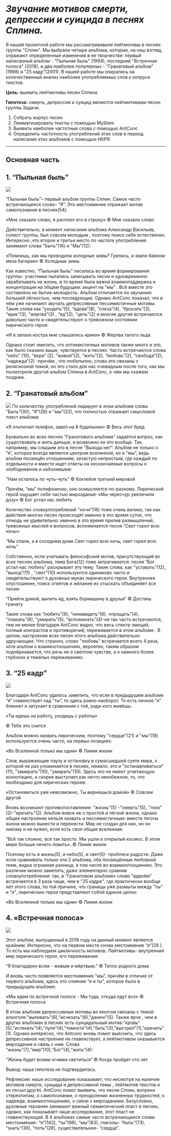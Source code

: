*<h1>Звучание мотивов смерти, депрессии и суицида в песнях Сплина.</h1>*

В нашей проектной работе мы рассматривавали лейтмотивы в песнях группы "Сплин". Мы выбрали четыре альбома, которые, на наш взгляд, отражают определенные изменения в ее творчестве: первый написанный альбом - "Пыльная быль" (1994), последний "Встречная полоса" (2018), и два наиболее популярных - "Гранатовый альбом" (1998) и "25 кадр"(2001). В нашей работе мы опирались на количественный анализ наиболее употребляемых слов к копрусе текстов.

**Цель:** выявить лейтмотивы песен Сплина 

**Гипотеза:** смерть, депрессия и суицид являются лейтмотивами песен группы 
Задачи:
1.	Собрать корпус песен 
2.	Лемматизировать тексты с помощью MyStem 
3.	Выявить наиболее частотные слова с помощью AntConc
4.	Определить частотность употреблений этих слов в период написания этих альбомов с помощью НКРЯ
<hr>

<h2> Основная часть </h2>

<h2>1. “Пыльная быль”</h2>

![](AntConcPB.PNG)

“Пыльная быль”– первый альбом группы Сплин. Самое часто встречающееся слово- “Я”. Это местоимение отражает мотив самопознания в песнях(54):

«Мне сказали слово, я расплел его в строку»
 © Мне сказали слово
 
Действительно, в момент написания альбома Александр Васильев, солист группы, был совсем молодым , поэтому поиск себя естественен. Интересно ,что второе и третье место по частоте употребления занимают слова "Быть"(16) и "Мы"(12):

«Помнишь, как мы проводили холодные зимы?
Грелись, и звали баяном меха батареи»
 © Холодные зимы 
 
Как известно, “Пыльная быль” писалась во время формирования группы- участники пытались записывать песни и одновременно зарабатывать на жизнь, в то время была важна взаимоподдержка и концентрация на общем будущем: акцент на “мы” . Всё вместе это составляло их бытие-молодость.
Альбом отличается по звучанию большей лёгкостью, чем последующие. Однако AntConc показал, что в нём уже начинают звучать депрессивные пессимистичные мотивы. Такие слова как “уходить”(5), “вдова”(8), “слеза”(4), “бросать”(3), “крик”(3), “жертва”(3) , “яд”(2), “цепь”(2) и многие другие встречаются довольно часто и свидетельствуют о тревожном состоянии лирического героя:

«И в запахе костра мне слышались крики»
 © Жертва талого льда
 
Однако стоит ометить, что оптимистичных мотивов также много и это, как было сказано выше, чувствуется в песнях. Часто встречаются слова “небо” (10), “вера” (2), “живой”(2), “жить”(2), “любовь”(2), “свобода”(2), “надежда”(2)  -причём , что любопытно, слова эти связаны с религиозной темой, но это стало для нас очевидным после того, как мы посмотрели другой альбом Сплина в AntConc, о чём  мы скажем позднее.

<h2> 2. “Гранатовый альбом”</h2>

![](AntConcGA.PNG)
По количеству употреблений лидирует в этом альбоме слова "Быть”(30), "Я”(26) и "мы”(22), что полностью отражает смысловой пласт альбома:

«Я отключил телефон, завел на 8 будильник»
 © Весь этот бред
 
Буквально во всех песнях “Гранатового альбома” задаётся вопрос, как существовать и жить дальше, и возможно ли это вообще. Так, например, мы слышим это в песне "Выхода нет". Альбом не только о “я”, которое всегда является центром вселенной, но и "мы”, ведь альбом посвящён отношениям, зачастую непростым, где каждый по отдельности и вместе ищет ответы на нескончаемые вопросы о злободневном и наболевшем:

“Нам осталось по чуть-чуть”
 © Коктейли третьей мировой
 
Причём, “мы” полифонично, оно осмысляется  по-разному. Лирический герой ощущает себя частью мирозданья:
«Мы чересчур увеличили дозу»
 © Бог устал нас любить
 
Количество словоупотреблений "ночи”(16) тоже очень велико, так как действия многих песен происходят именно в это время суток, что отнюдь не удивительно: именно в это время прилив размышлений, тревожных мыслей и вопросов, вспоминается песня “Свет горел всю ночь»:

“Мы спали, а в соседнем доме
Свет горел всю ночь, свет горел всю ночь”

Собственно, если учитывать философский мотив, присутствующий во всех песнях альбома, тема Бога(12) тоже затрагивается: песня  “Бог устал нас любить” раскрывает эту тему. Такие слова, как "уставать”(12), "выход”(11) , "свет”(10) используются одинаково часто и свидетельствуют о духовных муках лирического героя. Внутреннее опустошение, поиск ответов и желание их отыскать объединяет все песни: 

“Прийти домой, выпить яд, взять бормашину в друзья”
© Достань гранату

Такие слова как “любить”(9), “ненавидеть”(6), «прощать”(4), “плакать”(6), “умирать”(5), “вспоминать”(4)-не так часто встречаются, тем не менее благодаря AntConc видно, что весь спектр эмоций, полный контрастов и противоречий, переживается в этом альбоме .
В целом, настроение всех песен этого альбома действительно удручающее.
Что странно, слово "любовь" встречается всего 4 раза, хотя альбом о взаимоотношениях, вероятно, таким образом подчёркивается, что речь не о светлом чувcтве, а о намного более глубоких и тяжёлых переживаниях.

 <h2>3. “25 кадр”</h2>
 
 ![](AntConc25.PNG)
 
Благодаря AntConc удалось заметить, что если в предыдущем альбоме “я” главенствует над “ты”, то здесь ровно наоборот. То есть личное “я” блекнет и затухает в сравнении с той, ради кого живёшь:

«Ты идешь на работу, уходишь с работы»
 
 © Тебе это снится
 
Альбом можно назвать лирическим, поэтому "сердце"(21) и "мы"(18) используются очень часто, на первых позициях:

«Во Вселенной только мы одни»
 © Линия жизни

Слов, выражающие паузу и остановку в сумасшедшей суете мира, о которой не раз упоминается в песнях, немало: это и "останавливаться"(11), "замирать"(10), "умирать"(10). Здесь это не имеет угнетающую коннотацию, а скорее выступает,как нечто неизбежное, то, что необходимо для лирических героев:

«Остановиться уже невозможно,
Ты вернешься домой»
 © Совсем другой

Вновь возникают противопоставления: "жизнь"(5) -"смерть"(5), "тихо"(2)-"кричать"(2). Альбом вовсе не о простой и лёгкой жизни, однако общее настроение нельзя назвать и пессимистичным: вместе тяготы жизни можно вынести и перенести. Мир не создан для них, но он никому и не нужен, если есть своя общая вселенная:

“Всё так сложно, все так пpосто.
 Мы yшли в откpытый космос.
 В этом миpе больше нечего ловить».
 © Линия жизни
 
Поэтому есть и жизнь(5), и небо(5), и свет(5)- проблеск радости.
Даже если сравнивать только эти 2 альбома, оба посвящённые любовной теме, видна огромная разница, в том числе во взаимоотношениях. Это различие можно заметить, даже элементарно сравнив словоупотребления: так, в "Гранатовом альбоме» слово "вдвоём" встречается в 3 раза чаще, чем в "25 кадре", где практически вообще нет этого слова, по той причине, что границы уже размыты между "ты" и "я", лирические герои представляют собой единое целое:

«Во Вселенной только мы одни»
 © Линия жизни

<h2>4. «Встречная полоса»</h2>

![](AntConcVP.PNG)

Этот альбом, выпущенный в  2018 году на данный момент является крайним. Интересно, что на первом месте снова местоимение “я”(29 ). То есть мы наблюдаем цикличность мотивов. Лейтмотивы- внутренний мир лирического героя, его переживания:

“Я благодарен всем - живым и мёртвым.”
 © Тепло родного дома

И вновь часто появляется местоимение “мы”, причём  в отличие от первого альбома, здесь это слияние “я и ты”, которое было в предыдущем альбоме:

«Мы идем по встречной полосе - 
Мы туда, откуда едут все»
 © Встречная полоса
 
В этом альбоме  депрессивные мотивы во многом связаны с темой алкоголя:"выпивать"(6),"исчезать"(6),"джинн"(5). Также ярче , чем в других альбомах в песнях есть суицидальный мотив:"кровь"(5),"истекать"(4),"пуля"(4),"темнота"(4),"бить"(3),"выстрел"(1),"кричать"(1).
Однако интересно, что Antconc вновь помог выяснить, что здесь депрессивное настроение не главенствует, а лейтмотивом оказывается мироздание и связь с ним. Слова “жизнь”(7),“мир”(10),“Бог”(4),“жить”(4):

“Жизнь будет всеми огнями светиться”
© Когда пройдет сто лет

Вывод: наша гипотеза не подтвердилась.

Рефлексия: наше исследование показывает, что несмотря на наличие мотивов смерти, суицида и депрессивной темы , лейтмотив текстов и их посыл другbt. AntConc помог выявить, что песни Сплин, вопреки стереотипам, о самопознании, о преодолении жизненных трудностей, о надежде, взаимоотношениях, о связи с мирозданием. Безусловно, духовные терзания занимают важный семантический пласт в песнях, однако, как показывает наше исследование, этот пласт не главенствующий.  В 4 альбомах самые часто встречающиеся слова: местоимения- “я”(142), “ты”(98), “мы”(83), глаголы- “быть”(73), “знать”(36), “петь”(26), существительное- “сердце”. 


